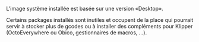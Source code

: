L'image système installée est basée sur une version «Desktop».

Certains packages installés sont inutiles et occupent de la place qui pourrait servir à stocker plus de gcodes ou à installer
des compléments pour Klipper (OctoEverywhere ou Obico, gestionnaires de macros, …).

